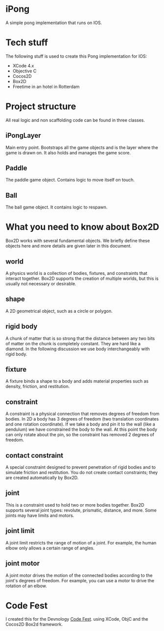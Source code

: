 # iPong
A simple pong implementation that runs on IOS.

# Tech stuff
The following stuff is used to create this Pong implementation for IOS:

* XCode 4.x
* Objective C
* Cocos2D
* Box2D
* Freetime in an hotel in Rotterdam

# Project structure
All real logic and non scaffolding code can be found in three classes.

## iPongLayer
Main entry point. Bootstraps all the game objects and is the layer where the game is drawn on. It also holds and manages the game score.

## Paddle
The paddle game object. Contains logic to move itself on touch.

## Ball
The ball game object. It contains logic to respawn.

# What you need to know about Box2D
Box2D works with several fundamental objects. We briefly define these objects here and more details are given later in this document.

## world
A physics world is a collection of bodies, fixtures, and constraints that interact together. Box2D supports the creation of multiple worlds, but this is usually not necessary or desirable.

## shape
A 2D geometrical object, such as a circle or polygon.

## rigid body
A chunk of matter that is so strong that the distance between any two bits of matter on the chunk is completely constant. They are hard like a diamond. In the following discussion we use body interchangeably with rigid body.

## fixture
A fixture binds a shape to a body and adds material properties such as density, friction, and restitution.

## constraint
A constraint is a physical connection that removes degrees of freedom from bodies. In 2D a body has 3 degrees of freedom (two translation coordinates and one rotation coordinate). If we take a body and pin it to the wall (like a pendulum) we have constrained the body to the wall. At this point the body can only rotate about the pin, so the constraint has removed 2 degrees of freedom.

## contact constraint
A special constraint designed to prevent penetration of rigid bodies and to simulate friction and restitution. You do not create contact constraints; they are created automatically by Box2D.

## joint
This is a constraint used to hold two or more bodies together. Box2D supports several joint types: revolute, prismatic, distance, and more. Some joints may have limits and motors.

## joint limit
A joint limit restricts the range of motion of a joint. For example, the human elbow only allows a certain range of angles.

## joint motor
A joint motor drives the motion of the connected bodies according to the joint's degrees of freedom. For example, you can use a motor to drive the rotation of an elbow.

# Code Fest
I created this for the Devnology [Code Fest][1]. using XCode, ObjC and the Cocos2D Box2d framework.

[1]: http://devnology.nl/en/meetings/details/33-the-legacy-code-fest